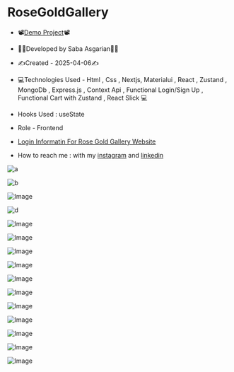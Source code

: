 
# RoseGoldGallery 

 

- 📽[Demo Project](https://rose-gold-xi.vercel.app/)📽
- 👩‍💻Developed by Saba Asgarian👩‍💻

- ✍Created - 2025-04-06✍

- 💻Technologies Used - Html , Css , Nextjs, Materialui , React , Zustand , MongoDb , Express.js , Context Api , Functional Login/Sign Up , Functional Cart with Zustand , React Slick 💻

- Hooks Used : useState 

- Role - Frontend
- [Login Informatin For Rose Gold Gallery Website ](https://github.com/user-attachments/files/19922018/Login.txt)


- How to reach me : with my [instagram](https://www.instagram.com/saba_asgarian_web?igsh=M2Z2dTU3cHFmeW1o&utm_source=qr) and [linkedin](https://www.linkedin.com/in/saba-asgarian-69161088?utm_source=share&utm_campaign=share_via&utm_content=profile&utm_medium=ios_app) 

![a](https://github.com/user-attachments/assets/865fd3ed-5281-47c1-b755-72131628db95)

![b](https://github.com/user-attachments/assets/411f32aa-ade2-456d-bf26-153d79621b9a)

![Image](https://github.com/user-attachments/assets/2b481813-0f66-4096-be76-7e6961e4c751)


![d](https://github.com/user-attachments/assets/11c13f25-8106-4203-9369-0d2bec63b137)


![Image](https://github.com/user-attachments/assets/565bced0-2e80-46b4-af2a-645e9f415b64)

![Image](https://github.com/user-attachments/assets/2cc78f23-dc1f-488a-991e-108d28fcfe4c)

![Image](https://github.com/user-attachments/assets/23e0a876-75df-4e3f-9387-2e89ec98db0c)

![Image](https://github.com/user-attachments/assets/bd29d04e-7d6a-43ec-8408-a84363ed1c6f)

![Image](https://github.com/user-attachments/assets/9ec0524a-573c-4072-8213-f61392a19610)

![Image](https://github.com/user-attachments/assets/2353b820-5317-4c98-9ad9-63527f3a1ea1)

![Image](https://github.com/user-attachments/assets/0e3b2356-7b83-4337-bb65-c6dda928c4ba)

![Image](https://github.com/user-attachments/assets/f95b17a2-9e69-460c-a706-a0df8fdccfa0)

![Image](https://github.com/user-attachments/assets/99b71a60-87ab-472d-b17f-0d1be7d3b776)

![Image](https://github.com/user-attachments/assets/2c030d15-2e9e-4b30-9e66-5f1bf9ae4bfb)

![Image](https://github.com/user-attachments/assets/6bf3ec91-a356-4850-a9da-e10d9c798773)




